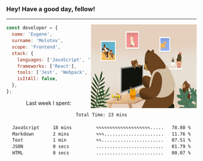 ### Hey! Have a good day, fellow!
---
<img align='right' alt='GIF' vertical-align='center' src='./src/giphy.gif' width='280px' height='222px'/>

```javascript
const developer = {
  name: 'Eugene',
  surname: 'Molotov',
  scope: 'Frontend',
  stack: {
    languages: ['JavaScript', 'TypeScript'],
    frameworks: ['React'],
    tools: ['Jest', 'Webpack', 'Sass'],
    isItAll: false,
  },
};
```
<p align="center">
  Last week I spent:
</p>
<div align="center">
<!--START_SECTION:waka-->

```txt
Total Time: 23 mins

JavaScript     18 mins         ✎✎✎✎✎✎✎✎✎✎✎✎✎✎✎✎✎✎✎✎.....   78.80 %
Markdown       2 mins          ✎✎✎......................   11.76 %
Text           1 min           ✎✎.......................   07.51 %
JSON           0 secs          .........................   01.79 %
HTML           0 secs          .........................   00.07 %
```

<!--END_SECTION:waka-->

